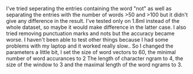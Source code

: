 I've tried seperating the entries containing the word "not" as well as separating the entries with the number of words >50 and >100 but it didn't give any difference in the result. 
I've tested only on 1.8ml instead of the whole dataset, so maybe it would make difference in the latter case. 
I also tried removing punctuation marks and nots but the accuracy became worse.
I haven't been able to test other things because I had some problems with my laptop and it worked really slow.. 
So I changed the parameters a little bit, I set the size of word vectors to 60, the minimal number of word accurances to 2
The length of character ngram to 4, the size of the window to 3 and the maximal length of the word ngrams to 3. 
